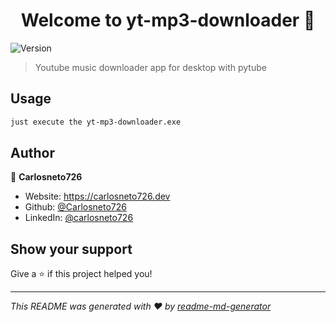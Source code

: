 <h1 align="center">Welcome to yt-mp3-downloader 👋</h1>
<p>
  <img alt="Version" src="https://img.shields.io/badge/version-1.0.0-blue.svg?cacheSeconds=2592000" />
</p>

> Youtube music downloader app for desktop with pytube

## Usage

```sh
just execute the yt-mp3-downloader.exe
```

## Author

👤 **Carlosneto726**

* Website: https://carlosneto726.dev
* Github: [@Carlosneto726](https://github.com/Carlosneto726)
* LinkedIn: [@carlosneto726](https://linkedin.com/in/carlosneto726)

## Show your support

Give a ⭐️ if this project helped you!

***
_This README was generated with ❤️ by [readme-md-generator](https://github.com/kefranabg/readme-md-generator)_